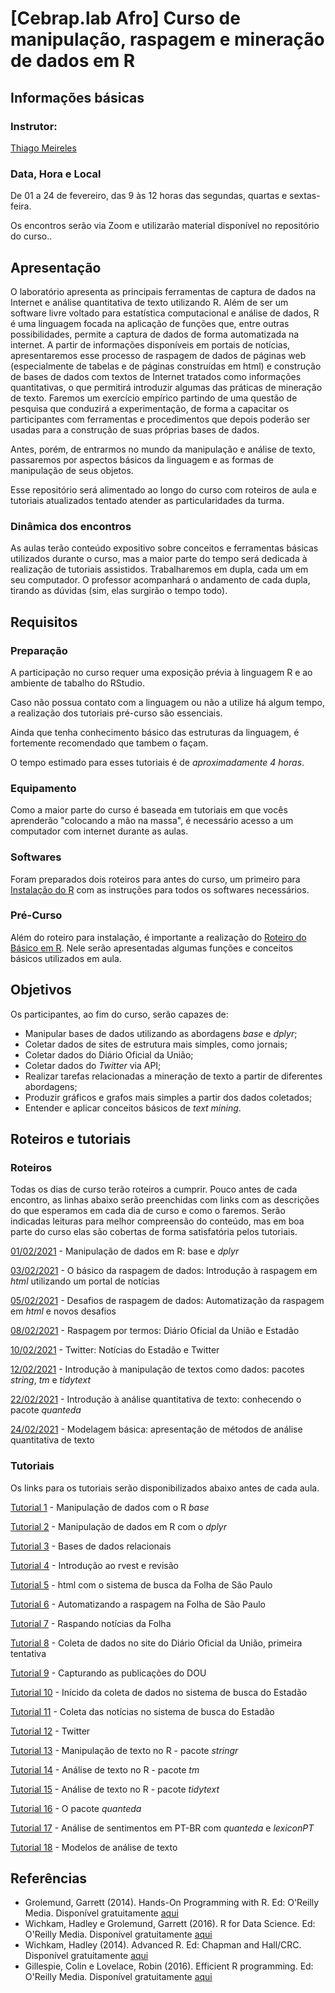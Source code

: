 # [Cebrap.lab Afro] Curso de manipulação, raspagem e mineração de dados em R

## Informações básicas

### Instrutor: 
	
[Thiago Meireles](https://thiagomeireles.github.io/)

### Data, Hora e Local

De 01 a 24 de fevereiro, das 9 às 12 horas das segundas, quartas e sextas-feira.

Os encontros serão via Zoom e utilizarão material disponível no repositório do curso..

## Apresentação

O laboratório apresenta as principais ferramentas de captura de dados na Internet e análise quantitativa de texto utilizando R. Além de ser um software livre voltado para estatística computacional e análise de dados, R é uma linguagem focada na aplicação de funções que, entre outras possibilidades, permite a captura de dados de forma automatizada na internet. A partir de informações disponíveis em portais de notícias, apresentaremos esse processo de raspagem de dados de páginas web (especialmente de tabelas e de páginas construídas em html) e construção de bases de dados com textos de Internet tratados como informações quantitativas, o que permitirá introduzir algumas das práticas de mineração de texto. Faremos um exercício empírico partindo de uma questão de pesquisa que conduzirá a experimentação, de forma a capacitar os participantes com ferramentas e procedimentos que depois poderão ser usadas para a construção de suas próprias bases de dados. 

Antes, porém, de entrarmos no mundo da manipulação e análise de texto, passaremos por aspectos básicos da linguagem e as formas de manipulação de seus objetos.

Esse repositório será alimentado ao longo do curso com roteiros de aula e tutoriais atualizados tentado atender as particularidades da turma.

### Dinâmica dos encontros

As aulas terão conteúdo expositivo sobre conceitos e ferramentas básicas utilizados durante o curso, mas a maior parte do tempo será dedicada à realização de tutoriais assistidos. Trabalharemos em dupla, cada um em seu computador. O professor acompanhará o andamento de cada dupla, tirando as dúvidas (sim, elas surgirão o tempo todo).

## Requisitos

### Preparação
A participação no curso requer uma exposição prévia à linguagem R e ao ambiente de tabalho do RStudio.

Caso não possua contato com a linguagem ou não a utilize há algum tempo, a realização dos tutoriais pré-curso são essenciais.

Ainda que tenha conhecimento básico das estruturas da linguagem, é fortemente recomendado que tambem o façam.

O tempo estimado para esses tutoriais é de *aproximadamente 4 horas*.

### Equipamento

Como a maior parte do curso é baseada em tutoriais em que vocês aprenderão "colocando a mão na massa", é necessário acesso a um computador com internet durante as aulas.

### Softwares

Foram preparados dois roteiros para antes do curso, um primeiro para [Instalação do R](https://github.com/thiagomeireles/cebrap_afro_2021/blob/main/roteiros/00_instalacao.md) com as instruções para todos os softwares necessários.

### Pré-Curso

Além do roteiro para instalação, é importante a realização do [Roteiro do Básico em R](https://github.com/thiagomeireles/cebrap_afro_2021/blob/main/roteiros/01_basico.md). Nele serão apresentadas algumas funções e conceitos básicos utilizados em aula.

## Objetivos

Os participantes, ao fim do curso, serão capazes de:
- Manipular bases de dados utilizando as abordagens *base* e *dplyr*;
- Coletar dados de sites de estrutura mais simples, como jornais;
- Coletar dados do Diário Oficial da União;
- Coletar dados do *Twitter* via API;
- Realizar tarefas relacionadas a mineração de texto a partir de diferentes abordagens;
- Produzir gráficos e grafos mais simples a partir dos dados coletados;
- Entender e aplicar conceitos básicos de *text mining*.

## Roteiros e tutoriais

### Roteiros

Todas os dias de curso terão roteiros a cumprir. Pouco antes de cada encontro, as linhas abaixo serão preenchidas com links com as descrições do que esperamos em cada dia de curso e como o faremos. Serão indicadas leituras para melhor compreensão do conteúdo, mas em boa parte do curso elas são cobertas de forma satisfatória pelos tutoriais.

[01/02/2021](https://github.com/thiagomeireles/cebrap_afro_2021/blob/main/roteiros/dia_01.md) - Manipulação de dados em R: base e *dplyr*

[03/02/2021](https://github.com/thiagomeireles/cebrap_afro_2021/blob/main/roteiros/dia_02.md) - O básico da raspagem de dados: Introdução à raspagem em *html* utilizando um portal de notícias

[05/02/2021](https://github.com/thiagomeireles/cebrap_afro_2021/blob/main/roteiros/dia_03.md) - Desafios de raspagem de dados: Automatização da raspagem em *html* e novos desafios

[08/02/2021](https://github.com/thiagomeireles/cebrap_afro_2021/blob/main/roteiros/dia_04.md) - Raspagem por termos: Diário Oficial da União e Estadão

[10/02/2021](https://github.com/thiagomeireles/cebrap_afro_2021/blob/main/roteiros/dia_05.md) - Twitter: Notícias do Estadão e Twitter

[12/02/2021](https://github.com/thiagomeireles/cebrap_afro_2021/blob/main/roteiros/dia_06.md) - Introdução à manipulação de textos como dados: pacotes *string*, *tm* e *tidytext*

[22/02/2021](https://github.com/thiagomeireles/cebrap_afro_2021/tree/main/roteiros/dia_07.md) - Introdução à análise quantitativa de texto: conhecendo o pacote *quanteda*

[24/02/2021](https://github.com/thiagomeireles/cebrap_afro_2021/tree/main/roteiros/dia_08.md) - Modelagem básica: apresentação de métodos de análise quantitativa de texto


### Tutoriais

Os links para os tutoriais serão disponibilizados abaixo antes de cada aula.

[Tutorial 1](https://github.com/thiagomeireles/cebrap_afro_2021/blob/main/tutoriais/Tutorial_1.md) - Manipulação de dados com o R *base*

[Tutorial 2](https://github.com/thiagomeireles/cebrap_afro_2021/blob/main/tutoriais/Tutorial_2.md) - Manipulação de dados em R com o *dplyr*

[Tutorial 3](https://github.com/thiagomeireles/cebrap_afro_2021/blob/main/tutoriais/Tutorial_3.md) - Bases de dados relacionais

[Tutorial 4](https://github.com/thiagomeireles/cebrap_afro_2021/blob/main/tutoriais/Tutorial_4.md) - Introdução ao rvest e revisão

[Tutorial 5](https://github.com/thiagomeireles/cebrap_afro_2021/blob/main/tutoriais/Tutorial_5.md) - html com o sistema de busca da Folha de São Paulo

[Tutorial 6](https://github.com/thiagomeireles/cebrap_afro_2021/blob/main/tutoriais/Tutorial_6.md) - Automatizando a raspagem na Folha de São Paulo

[Tutorial 7](https://github.com/thiagomeireles/cebrap_afro_2021/blob/main/tutoriais/Tutorial_7.md) - Raspando notícias da Folha

[Tutorial 8](https://github.com/thiagomeireles/cebrap_afro_2021/blob/main/tutoriais/Tutorial_8.md) - Coleta de dados no site do Diário Oficial da União, primeira tentativa

[Tutorial 9](https://github.com/thiagomeireles/cebrap_afro_2021/blob/main/tutoriais/Tutorial_9.md) - Capturando as publicações do DOU

[Tutorial 10](https://github.com/thiagomeireles/cebrap_afro_2021/blob/main/tutoriais/Tutorial_10.md) - Inícido da coleta de dados no sistema de busca do Estadão

[Tutorial 11](https://github.com/thiagomeireles/cebrap_afro_2021/blob/main/tutoriais/Tutorial_11.md) - Coleta das notícias no sistema de busca do Estadão

[Tutorial 12](https://github.com/thiagomeireles/cebrap_afro_2021/blob/main/tutoriais/Tutorial_12.md) - Twitter

[Tutorial 13](https://github.com/thiagomeireles/cebrap_afro_2021/blob/main/tutoriais/Tutorial_13.md) - Manipulação de texto no R - pacote _stringr_

[Tutorial 14](https://github.com/thiagomeireles/cebrap_afro_2021/blob/main/tutoriais/Tutorial_14.md) - Análise de texto no R - pacote _tm_

[Tutorial 15](https://github.com/thiagomeireles/cebrap_afro_2021/blob/main/tutoriais/Tutorial_15.md) - Análise de texto no R - pacote _tidytext_

[Tutorial 16](https://github.com/thiagomeireles/cebrap_afro_2021/blob/main/tutoriais/Tutorial_16.md) - O pacote *quanteda*

[Tutorial 17](https://github.com/thiagomeireles/cebrap_afro_2021/blob/main/tutoriais/Tutorial_17.md) - Análise de sentimentos em PT-BR com *quanteda* e *lexiconPT*

[Tutorial 18](https://github.com/thiagomeireles/cebrap_afro_2021/blob/main/tutoriais/Tutorial_18.md) - Modelos de análise de texto

## Referências

- Grolemund, Garrett (2014). Hands-On Programming with R. Ed: O'Reilly Media. Disponível gratuitamente [aqui](https://rstudio-education.github.io/hopr/)
- Wichkam, Hadley e Grolemund, Garrett (2016). R for Data Science. Ed: O'Reilly Media. Disponível gratuitamente [aqui](http://r4ds.had.co.nz/data-visualisation.html)
- Wichkam, Hadley (2014). Advanced R. Ed: Chapman and Hall/CRC. Disponível gratuitamente [aqui](http://adv-r.had.co.nz/)
- Gillespie, Colin e Lovelace, Robin (2016). Efficient R programming. Ed: O'Reilly Media. Disponível gratuitamente [aqui](https://csgillespie.github.io/efficientR/)

